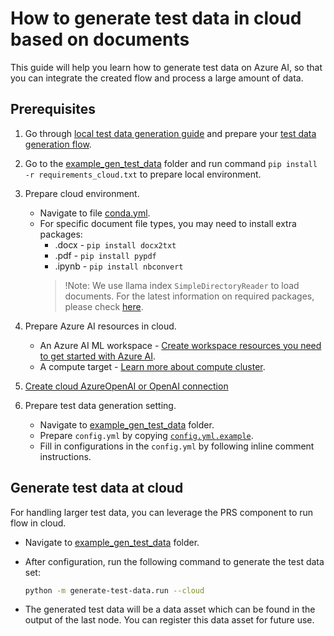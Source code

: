 # How to generate test data in cloud based on documents
This guide will help you learn how to generate test data on Azure AI, so that you can integrate the created flow and process a large amount of data.


## Prerequisites

1. Go through [local test data generation guide](https://github.com/microsoft/promptflow/blob/main/examples/tutorials/generate-test-data/README.md) and prepare your [test data generation flow](https://github.com/microsoft/promptflow/tree/main/examples/tutorials/generate-test-data/example_flow).
2. Go to the [example_gen_test_data](https://github.com/microsoft/promptflow/tree/main/examples/tutorials/generate-test-data) folder and run command `pip install -r requirements_cloud.txt` to prepare local environment.
3. Prepare cloud environment.
    - Navigate to file [conda.yml](https://github.com/microsoft/promptflow/blob/main/examples/tutorials/generate-test-data/conda.yml).
    - For specific document file types, you may need to install extra packages:
      - .docx - `pip install docx2txt`
      - .pdf - `pip install pypdf`
      - .ipynb - `pip install nbconvert`
      > !Note: We use llama index `SimpleDirectoryReader` to load documents. For the latest information on required packages, please check [here](https://docs.llamaindex.ai/en/stable/examples/data_connectors/simple_directory_reader.html).

4. Prepare Azure AI resources in cloud.
    - An Azure AI ML workspace - [Create workspace resources you need to get started with Azure AI](https://learn.microsoft.com/en-us/azure/machine-learning/quickstart-create-resources?view=azureml-api-2).
    - A compute target - [Learn more about compute cluster](https://learn.microsoft.com/en-us/azure/machine-learning/concept-compute-target?view=azureml-api-2).
5. [Create cloud AzureOpenAI or OpenAI connection](https://microsoft.github.io/promptflow/cloud/azureai/run-promptflow-in-azure-ai.html#create-necessary-connections)

6. Prepare test data generation setting.
    - Navigate to [example_gen_test_data](https://github.com/microsoft/promptflow/tree/main/examples/tutorials/generate-test-data) folder.
    - Prepare `config.yml` by copying [`config.yml.example`](https://github.com/microsoft/promptflow/blob/main/examples/tutorials/generate-test-data/config.yml.example).
    - Fill in configurations in the `config.yml` by following inline comment instructions.


## Generate test data at cloud
For handling larger test data, you can leverage the PRS component to run flow in cloud.
- Navigate to [example_gen_test_data](https://github.com/microsoft/promptflow/tree/main/examples/tutorials/generate-test-data) folder.
- After configuration, run the following command to generate the test data set:
  ```bash
  python -m generate-test-data.run --cloud
  ```

- The generated test data will be a data asset which can be found in the output of the last node. You can register this data asset for future use.
